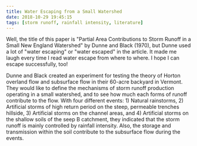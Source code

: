 ```yaml
---
title: Water Escaping from a Small Watershed
date: 2018-10-29 19:45:15
tags: [storm runoff, rainfall intensity, literature]
---
```


Well, the title of this paper is "Partial Area Contributions to Storm Runoff in a Small New England Watershed" by Dunne and Black (1970), but Dunne used a lot of "water escaping" or "water escaped" in the article. It made me laugh every time I read water escape from where to where. I hope I can escape successfully, too!

Dunne and Black created an experiment for testing the theory of Horton overland flow and subsurface flow in their 60-acre backyard in Vermont. They would like to define the mechanisms of storm runoff production operating in a small watershed, and to see how much each forms of runoff contribute to the flow. With four different events: 1) Natural rainstorms, 2) Artificial storms of high return period on the steep, permeable trenches hillside, 3) Artificial storms on the channel areas, and 4) Artificial storms on the shallow soils of the seep B catchment, they indicated that the storm runoff is mainly controlled by rainfall intensity. Also, the storage and transmission within the soil contribute to the subsurface flow during the events.
